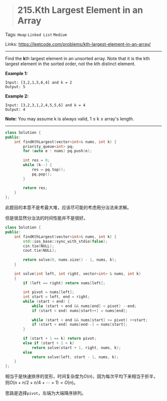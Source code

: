 > # 215.Kth Largest Element in an Array

Tags: `Heap` `Linked List` `Medium`

Links: <https://leetcode.com/problems/kth-largest-element-in-an-array/>

----

Find the **k**th largest element in an unsorted array. Note that it is the kth largest element in the sorted order, not the kth distinct element.

**Example 1:**

```
Input: [3,2,1,5,6,4] and k = 2
Output: 5
```

**Example 2:**

```
Input: [3,2,3,1,2,4,5,5,6] and k = 4
Output: 4
```

**Note:**
You may assume k is always valid, 1 ≤ k ≤ array's length.

---

```c++
class Solution {
public:
    int findKthLargest(vector<int>& nums, int k) {
        priority_queue<int> pq;
        for (auto e : nums) pq.push(e);
        
        int res = 0;
        while (k--) {
            res = pq.top();
            pq.pop();
        }
        
        return res;
    }
};
```

此题目的本意不是考最大堆，应该尽可能的考虑用分治法来求解。

但是很显然分治法的时间性能并不是很好。

```c++
class Solution {
public:
    int findKthLargest(vector<int>& nums, int k) {
        std::ios_base::sync_with_stdio(false);
        cin.tie(NULL);
        cout.tie(NULL);
        
        return solve(0, nums.size() - 1, nums, k);
    }
    
    int solve(int left, int right, vector<int> & nums, int k)
    {
        if (left == right) return nums[left];
        
        int pivot = nums[left];
        int start = left, end = right;
        while (start < end) {
            while (start < end && nums[end] < pivot) --end;
            if (start < end) nums[start++] = nums[end];
            
            while (start < end && nums[start] >= pivot) ++start;
            if (start < end) nums[end--] = nums[start];
        }
        
        if (start + 1 == k) return pivot;
        else if (start + 1 < k)
            return solve(start + 1, right, nums, k);
        else
            return solve(left, start - 1, nums, k);  
    }
};
```

相当于是快速排序的变形，时间复杂度为$O(n)$，因为每次平均下来相当于折半，则$O(n + n/2 + n/4+\cdots +1)=O(n)$。

思路是选择`pivot`，左端为大端降序排列。